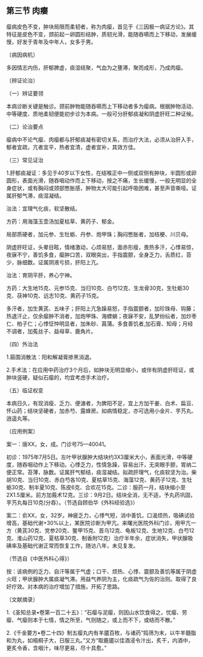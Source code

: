 ## 第三节 肉瘿

瘿病皮色不变，肿块局限而柔韧者，称为肉瘿，首见于《三因极一病证方论》。其特征是皮色不变，颈前起一卵圆形结肿，质韧光滑，能随吞嚥而上下移动，发展缓慢，好发于青年及中年人，女多于男。

〔病因病机〕

多因情志内伤，肝郁脾虚，痰湿结聚，气血为之壅滞，聚而成形，乃成肉瘿。

〔辨证论治〕

（一）辨证要领

本病诊断关键是触诊。颈前肿物能随吞嚥而上下移动者多为瘿病。根据肿物活动、中等硬度、质地柔韧便能初步诊为本病。一般可分肝郁痰凝和阴虚肝旺二种证候。

（二）论治要点

瘿病中不论气瘿、肉瘿都与肝郁痰凝有密切关系，而治疗大法，必须从治肝入手，郁者宜疏，亢者宜平，热者宜清，虚者宜补，其效方佳。

（三）常见证治

1.肝郁痰凝证：多见于40岁以下女性，在结喉正中一侧或双侧有肿块，半圆形或卵圆形，表面光滑，随吞咽动作而上下移动，按之不痛，生长缓慢，一般无明显的全身症状，或有胸闷或颈部憋胀感，肿物太大可能引起呼吸困难，甚至声音嘶哑。证属肝郁气滞，痰湿凝结。

治法：宜理气化痰，软坚散结。

方药：用海藻玉壶汤加夏枯草、黄药子、郁金。

局部质硬者，加元参、生牡蛎、丹参、炮甲珠；胸闷憋胀者，加桔梗、川贝母。

阴虚肝旺证，头晕目眩，情绪激动，心烦易怒，面赤形瘦，畏热多汗，心悸易惊，夜寐不宁，善饥多食，瘿肿口苦，双眼突出，手指震颤，全身乏力，舌质红，苔少，脉细数。证属阴液亏损，肝阳上亢。

治法：育阴平肝，养心宁神。

方药：大生地15克、元参15克、当归10克、白芍12克、生龙骨30克，生牡蛎30克、茯神10克、远志10克、黄药子15克。

多汗者，加生黄芪、五味子；肝阳上亢急躁易怒，手指震颤者，加珍珠母、钩藤；热退汗止，仅余瘿肿不消者，加炮甲珠、海螵蛸；夜寐不安，乱梦纷纭者，加炒枣仁、柏子仁；心悸怔忡明显者，加朱砂、菖蒲。多食善饥者,加石膏、知母；月经不调者，加菟丝子、益母草、鹿角片。

（四）外治法

1.箍围消散法：阳和解凝膏掺黑消退。

2.手术法：在应用中药治疗3个月后，如肿块无明显缩小，或伴有阴虚肝旺证，或肿块竖硬，疑似石瘿的，均宜考虑手术治疗。

（五）临证权变

本病日久，有现消瘦、乏力、便溏者，为脾阳不足，宜上方加干姜、白术、扁豆、怀山药；结块坚硬者，加赤芍、露蜂房。如病情稳定，亦可选用小金片、芋艿丸、逍遥丸等。

〔应用例案〕

案一：唐XX，女，成。门诊号75—40041。

初诊：1975年7月5日。左叶甲状腺肿大结块约3X3厘米大小，表面光滑，中等硬度，随吞咽动作上下移动。心悸乏力，性情急躁，容易出汗，无突眼手颤，胃纳二便正常。苔薄，脉数。证属肝气郁结，痰湿凝结。拟疏肝理气，化痰软坚为治。柴胡10克、当归10克、赤白芍各10克、夏枯草15克、海藻12克、黄药子12克、生牡蛎30克、制半夏10克、陈皮6克、合欢花15克。二诊：服药一月，结块缩小至2X1.5厘米。前方加莪术12克。三诊：9月2日。结块全消，无不适，予丸药巩固，芋艿丸每日10克(分吞）。（节选自顾伯华《外科经验选》）

案二：俞XX，女，32岁。神疲乏力，心悸气短，消中善饥，口渴烦热，吸碘试验增高，基础代谢+30%以上，某医院诊断为甲亢。来曙光医院外科门诊，用甲亢一方（黄芪30克、党参20克、鳖甲15克、首乌12克、龟板12克、生地12克、白芍12克、淮山药12克、夏枯草30克、制香附12克）治疗半年余，症状消失，甲状腺吸碘率及基础代谢正常而恢复工作，随访八年，未见复发。

（节选自《中医外科心得》）

按：该病例的乏力、自汗等属于气虚；口干、烦热、心悸、震颤及善饥等属于阴虚火旺；甲状腺肿大属痰凝气滞。用益气养阴为主，化痰疏气为佐的治则。取得了良好疗效。对本病的治疗增加了措施，开拓了思路。

〔文献摘录〕

1.《圣知总录•卷第一百二十五》：“石瘿与泥瘿，则因山水饮食得之，忧瘿、劳瘿、气瘿则本于七情，情之所至，气则随之，或上而不下，或结而不散。”

2.《千金要方•卷二十四》制五瘿丸内有羊靥百枚，与诸药“捣筛为末，以牛羊髓脂和为丸，如梧桐子大，日服三丸。”又方“取鹿靥以佳酒浸令汁出，炙干，内酒中，更炙令香，含咽汁，味尽更易，尽十具愈。”
